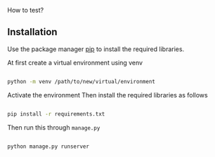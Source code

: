 How to test?

## Installation

Use the package manager [pip](https://pip.pypa.io/en/stable/) to install the required libraries.

At first create a virtual environment using venv
```bash

python -m venv /path/to/new/virtual/environment
```
Activate the environment Then install the required libraries as follows

```bash

pip install -r requirements.txt

```
Then run this through ``` manage.py ```

```bash

python manage.py runserver

```
